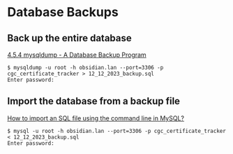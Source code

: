 # Database Backups

## Back up the entire database
[4.5.4 mysqldump - A Database Backup Program](https://dev.mysql.com/doc/refman/8.0/en/mysqldump.html)
```
$ mysqldump -u root -h obsidian.lan --port=3306 -p cgc_certificate_tracker > 12_12_2023_backup.sql
Enter password:
```

## Import the database from a backup file
[How to import an SQL file using the command line in MySQL?](https://stackoverflow.com/a/17666279)
```
$ mysql -u root -h obsidian.lan --port=3306 -p cgc_certificate_tracker < 12_12_2023_backup.sql
Enter password:
```
